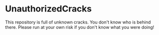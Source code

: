 # UnauthorizedCracks
This repository is full of unknown cracks. You don't know who is behind there. Please run at your own risk if you don't know what you were doing!
